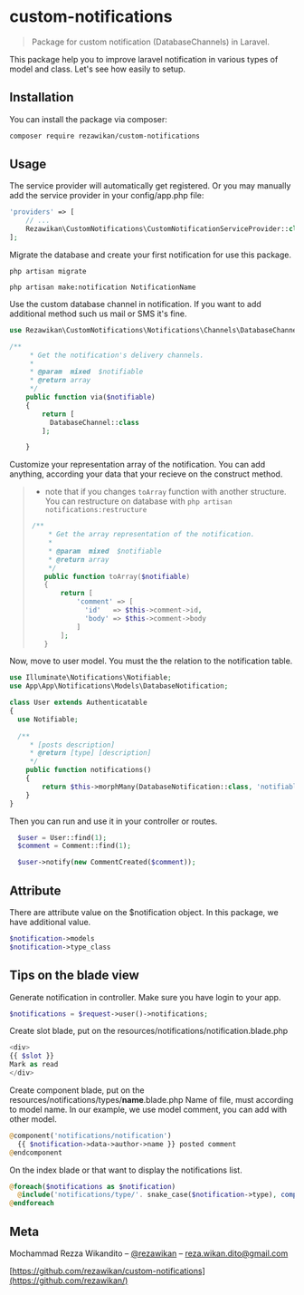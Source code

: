 # custom-notifications
> Package for custom notification (DatabaseChannels) in Laravel.

This package help you to improve laravel notification in various types of model and class.
Let's see how easily to setup. 

## Installation
You can install the package via composer:
```sh
composer require rezawikan/custom-notifications
```

## Usage

The service provider will automatically get registered. Or you may manually add the service provider in your config/app.php file:

```php
'providers' => [
    // ...
    Rezawikan\CustomNotifications\CustomNotificationServiceProvider::class,
];
```

Migrate the database and create your first notification for use this package.
```ssh
php artisan migrate
```

```ssh
php artisan make:notification NotificationName
```

Use the custom database channel in notification. If you want to add additional method such us mail or SMS it's fine.
```php
use Rezawikan\CustomNotifications\Notifications\Channels\DatabaseChannel;

/**
     * Get the notification's delivery channels.
     *
     * @param  mixed  $notifiable
     * @return array
     */
    public function via($notifiable)
    {
        return [
          DatabaseChannel::class
        ];

    }
```

Customize your representation array of the notification. You can add anything, according your data that your recieve on the construct method.
> - note that if you changes `toArray` function with another structure. You can restructure on database with `php artisan notifications:restructure`
>```php
>/**
>     * Get the array representation of the notification.
>     *
>     * @param  mixed  $notifiable
>     * @return array
>     */
>    public function toArray($notifiable)
>    {
>        return [
>            'comment' => [
>              'id'   => $this->comment->id,
>              'body' => $this->comment->body
>            ]
>        ];
>    }
> ```

Now, move to user model. You must the the relation to the notification table.

```php
use Illuminate\Notifications\Notifiable;
use App\App\Notifications\Models\DatabaseNotification;

class User extends Authenticatable
{
  use Notifiable;
  
  /**
     * [posts description]
     * @return [type] [description]
     */
    public function notifications()
    {
        return $this->morphMany(DatabaseNotification::class, 'notifiable')->orderBy('created_at','desc');
    }
}

```

Then you can run and use it in your controller or routes.
```php
  $user = User::find(1);
  $comment = Comment::find(1);

  $user->notify(new CommentCreated($comment));
```

## Attribute
There are attribute value on the $notification object. In this package, we have additional value.
```php
$notification->models
$notification->type_class
```

## Tips on the blade view
Generate notification in controller. Make sure you have login to your app.
```php
$notifications = $request->user()->notifications;
```
Create slot blade, put on the resources/notifications/notification.blade.php
```php
<div>
{{ $slot }}
Mark as read
</div>
```

Create component blade, put on the resources/notifications/types/<b>name</b>.blade.php
Name of file, must according to model name.</b>
In our example, we use model comment, you can add with other model.
```php
@component('notifications/notification')
  {{ $notification->data->author->name }} posted comment
@endcomponent
```

On the index blade or that want to display the notifications list.

```php
@foreach($notifications as $notification)
  @include('notifications/type/'. snake_case($notification->type), compact('notification'))
@endforeach
```


## Meta

Mochammad Rezza Wikandito – [@rezawikan](https://twitter.com/rezawikan) – reza.wikan.dito@gmail.com

[https://github.com/rezawikan/custom-notifications](https://github.com/rezawikan/)


